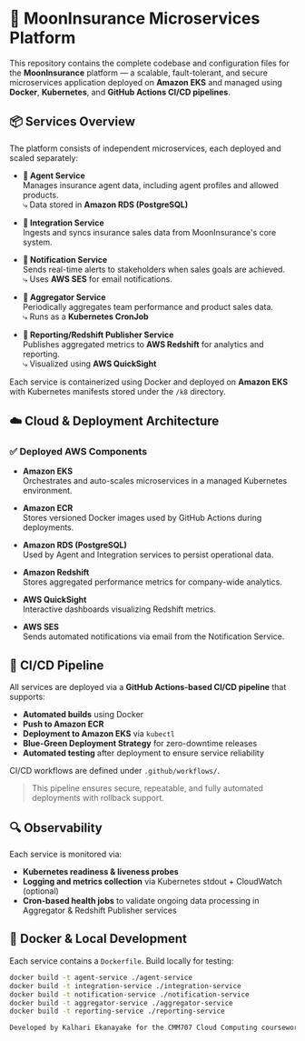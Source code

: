# 🌙 MoonInsurance Microservices Platform

This repository contains the complete codebase and configuration files for the **MoonInsurance** platform — a scalable, fault-tolerant, and secure microservices application deployed on **Amazon EKS** and managed using **Docker**, **Kubernetes**, and **GitHub Actions CI/CD pipelines**.

## 📦 Services Overview

The platform consists of independent microservices, each deployed and scaled separately:

- **🔹 Agent Service**  
  Manages insurance agent data, including agent profiles and allowed products.  
  ⤷ Data stored in **Amazon RDS (PostgreSQL)**

- **🔹 Integration Service**  
  Ingests and syncs insurance sales data from MoonInsurance's core system.

- **🔹 Notification Service**  
  Sends real-time alerts to stakeholders when sales goals are achieved.  
  ⤷ Uses **AWS SES** for email notifications.

- **🔹 Aggregator Service**  
  Periodically aggregates team performance and product sales data.  
  ⤷ Runs as a **Kubernetes CronJob**

- **🔹 Reporting/Redshift Publisher Service**  
  Publishes aggregated metrics to **AWS Redshift** for analytics and reporting.  
  ⤷ Visualized using **AWS QuickSight**

Each service is containerized using Docker and deployed on **Amazon EKS** with Kubernetes manifests stored under the `/k8` directory.

## ☁️ Cloud & Deployment Architecture

### ✅ Deployed AWS Components

- **Amazon EKS**  
  Orchestrates and auto-scales microservices in a managed Kubernetes environment.

- **Amazon ECR**  
  Stores versioned Docker images used by GitHub Actions during deployments.

- **Amazon RDS (PostgreSQL)**  
  Used by Agent and Integration services to persist operational data.

- **Amazon Redshift**  
  Stores aggregated performance metrics for company-wide analytics.

- **AWS QuickSight**  
  Interactive dashboards visualizing Redshift metrics.

- **AWS SES**  
  Sends automated notifications via email from the Notification Service.

## 🔁 CI/CD Pipeline

All services are deployed via a **GitHub Actions-based CI/CD pipeline** that supports:

- **Automated builds** using Docker
- **Push to Amazon ECR**
- **Deployment to Amazon EKS** via `kubectl`
- **Blue-Green Deployment Strategy** for zero-downtime releases
- **Automated testing** after deployment to ensure service reliability

CI/CD workflows are defined under `.github/workflows/`.

> This pipeline ensures secure, repeatable, and fully automated deployments with rollback support.

## 🔍 Observability

Each service is monitored via:

- **Kubernetes readiness & liveness probes**
- **Logging and metrics collection** via Kubernetes stdout + CloudWatch (optional)
- **Cron-based health jobs** to validate ongoing data processing in Aggregator & Redshift Publisher services

## 🐳 Docker & Local Development

Each service contains a `Dockerfile`. Build locally for testing:
```bash
docker build -t agent-service ./agent-service
docker build -t integration-service ./integration-service
docker build -t notification-service ./notification-service
docker build -t aggregator-service ./aggregator-service
docker build -t reporting-service ./reporting-service

Developed by Kalhari Ekanayake for the CMM707 Cloud Computing coursework (Robert Gordon University, 2025).
